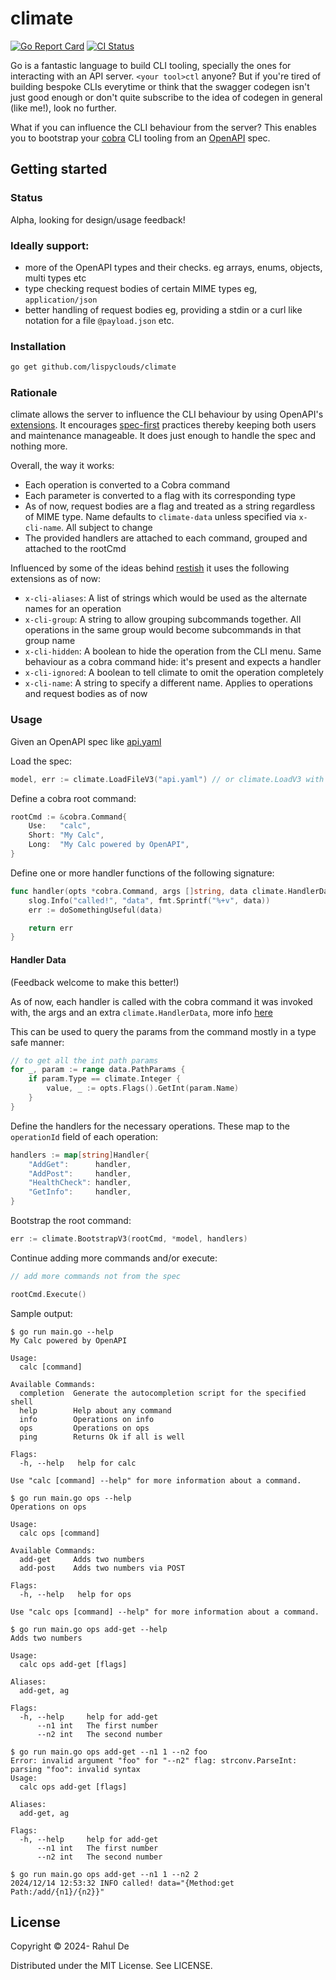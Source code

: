 # climate

[![Go Report Card](https://goreportcard.com/badge/github.com/lispyclouds/climate)](https://goreportcard.com/report/github.com/lispyclouds/climate)
[![CI Status](https://github.com/lispyclouds/climate/workflows/Test/badge.svg)](https://github.com/lispyclouds/climate/actions?query=workflow%3ATest)

Go is a fantastic language to build CLI tooling, specially the ones for interacting with an API server. `<your tool>ctl` anyone?
But if you're tired of building bespoke CLIs everytime or think that the swagger codegen isn't just good enough or don't quite subscribe to the idea of codegen in general (like me!), look no further.

What if you can influence the CLI behaviour from the server? This enables you to bootstrap your [cobra](https://cobra.dev/) CLI tooling from an [OpenAPI](https://swagger.io/specification/) spec.

## Getting started

### Status

Alpha, looking for design/usage feedback!

### Ideally support:
- more of the OpenAPI types and their checks. eg arrays, enums, objects, multi types etc
- type checking request bodies of certain MIME types eg, `application/json`
- better handling of request bodies eg, providing a stdin or a curl like notation for a file `@payload.json` etc.

### Installation

```bash
go get github.com/lispyclouds/climate
```

### Rationale

climate allows the server to influence the CLI behaviour by using OpenAPI's [extensions](https://swagger.io/docs/specification/v3_0/openapi-extensions/). It encourages [spec-first](https://www.atlassian.com/blog/technology/spec-first-api-development) practices thereby keeping both users and maintenance manageable. It does just enough to handle the spec and nothing more.

Overall, the way it works:
- Each operation is converted to a Cobra command
- Each parameter is converted to a flag with its corresponding type
- As of now, request bodies are a flag and treated as a string regardless of MIME type. Name defaults to `climate-data` unless specified via `x-cli-name`. All subject to change
- The provided handlers are attached to each command, grouped and attached to the rootCmd

Influenced by some of the ideas behind [restish](https://rest.sh/) it uses the following extensions as of now:
- `x-cli-aliases`: A list of strings which would be used as the alternate names for an operation
- `x-cli-group`: A string to allow grouping subcommands together. All operations in the same group would become subcommands in that group name
- `x-cli-hidden`: A boolean to hide the operation from the CLI menu. Same behaviour as a cobra command hide: it's present and expects a handler
- `x-cli-ignored`: A boolean to tell climate to omit the operation completely
- `x-cli-name`: A string to specify a different name. Applies to operations and request bodies as of now

### Usage

Given an OpenAPI spec like [api.yaml](/api.yaml)

Load the spec:

```go
model, err := climate.LoadFileV3("api.yaml") // or climate.LoadV3 with []byte
```

Define a cobra root command:

```go
rootCmd := &cobra.Command{
	Use:   "calc",
	Short: "My Calc",
	Long:  "My Calc powered by OpenAPI",
}
```

Define one or more handler functions of the following signature:
```go
func handler(opts *cobra.Command, args []string, data climate.HandlerData) error {
	slog.Info("called!", "data", fmt.Sprintf("%+v", data))
	err := doSomethingUseful(data)

	return err
}
```
#### Handler Data

(Feedback welcome to make this better!)

As of now, each handler is called with the cobra command it was invoked with, the args and an extra `climate.HandlerData`, more info [here](https://pkg.go.dev/github.com/lispyclouds/climate#pkg-types)

This can be used to query the params from the command mostly in a type safe manner:
```go
// to get all the int path params
for _, param := range data.PathParams {
	if param.Type == climate.Integer {
		value, _ := opts.Flags().GetInt(param.Name)
	}
}
```

Define the handlers for the necessary operations. These map to the `operationId` field of each operation:

```go
handlers := map[string]Handler{
	"AddGet":      handler,
	"AddPost":     handler,
	"HealthCheck": handler,
	"GetInfo":     handler,
}
```

Bootstrap the root command:

```go
err := climate.BootstrapV3(rootCmd, *model, handlers)
```

Continue adding more commands and/or execute:

```go
// add more commands not from the spec

rootCmd.Execute()
```

Sample output:

```
$ go run main.go --help
My Calc powered by OpenAPI

Usage:
  calc [command]

Available Commands:
  completion  Generate the autocompletion script for the specified shell
  help        Help about any command
  info        Operations on info
  ops         Operations on ops
  ping        Returns Ok if all is well

Flags:
  -h, --help   help for calc

Use "calc [command] --help" for more information about a command.

$ go run main.go ops --help
Operations on ops

Usage:
  calc ops [command]

Available Commands:
  add-get     Adds two numbers
  add-post    Adds two numbers via POST

Flags:
  -h, --help   help for ops

Use "calc ops [command] --help" for more information about a command.

$ go run main.go ops add-get --help
Adds two numbers

Usage:
  calc ops add-get [flags]

Aliases:
  add-get, ag

Flags:
  -h, --help     help for add-get
      --n1 int   The first number
      --n2 int   The second number

$ go run main.go ops add-get --n1 1 --n2 foo
Error: invalid argument "foo" for "--n2" flag: strconv.ParseInt: parsing "foo": invalid syntax
Usage:
  calc ops add-get [flags]

Aliases:
  add-get, ag

Flags:
  -h, --help     help for add-get
      --n1 int   The first number
      --n2 int   The second number

$ go run main.go ops add-get --n1 1 --n2 2
2024/12/14 12:53:32 INFO called! data="{Method:get Path:/add/{n1}/{n2}}"
```

## License
Copyright © 2024- Rahul De

Distributed under the MIT License. See LICENSE.
